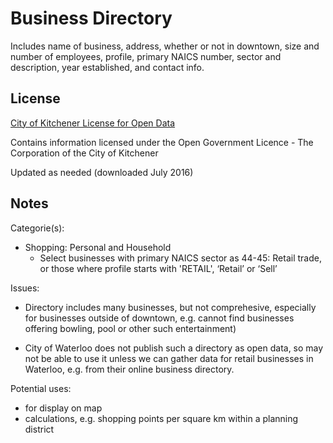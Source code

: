 # Business Directory
Includes name of business, address, whether or not in downtown, size and number of employees, profile, primary NAICS number, sector and description, year established, and contact info.
## License
[City of Kitchener License for Open Data](https://www.kitchener.ca/en/insidecityhall/Open-data-license.asp) 

Contains information licensed under the Open Government Licence - The Corporation of the City of Kitchener

Updated as needed (downloaded July 2016)

## Notes
Categorie(s):

* Shopping: Personal and Household
    * Select businesses with primary NAICS sector as 44-45: Retail trade, or those where profile starts with 'RETAIL', ‘Retail’ or ‘Sell’

Issues: 

* Directory includes many businesses, but not comprehesive, especially for businesses outside of downtown, e.g. cannot find businesses offering bowling, pool or other such entertainment)

* City of Waterloo does not publish such a directory as open data, so may not be able to use it unless we can gather data for retail businesses in Waterloo, e.g. from their online business directory.

Potential uses:

* for display on map 
* calculations, e.g. shopping points per square km within a planning district
